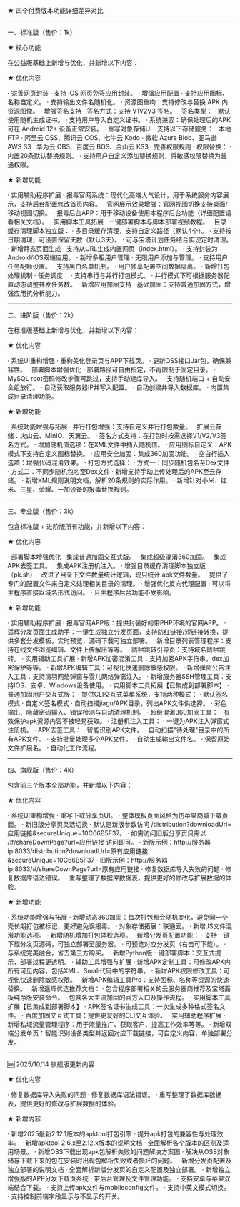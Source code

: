 ★ 四个付费版本功能详细差异对比

---

一、标准版（售价：1k）

★ 核心功能

在公益版基础上新增与优化，并新增以下内容：

★ 优化内容

· 完善网页封装
  · 支持 iOS 网页免签应用封装。
· 增强应用配置
  · 支持应用图标、名称自定义。
  · 支持输出文件名随机化。
  · 资源图重构：支持修改与替换 APK 内资源图像。
· 增强签名支持
  · 签名方式：支持 V1V2V3 签名。
  · 签名类型：
    · 默认使用随机生成证书。
    · 支持用户导入自定义证书。
  · 系统兼容：确保处理后的APK可在 Android 12+ 设备正常安装。
· 重写对象存储UI
  · 支持以下存储服务：
    · 本地FTP
    · 阿里云 OSS、腾讯云 COS、七牛云 Kodo
    · 微软 Azure Blob、亚马逊 AWS S3
    · 华为云 OBS、百度云 BOS、金山云 KS3
· 完善权限规则
  · 权限替换：
    · 内置20条默认替换规则。
    · 支持用户自定义添加替换规则，将敏感权限替换为普通权限。

★ 新增功能

· 实用辅助程序扩展
  · 报毒官网系统：现代化高端大气设计，用于系统服务内容展示，支持后台配置修改首页内容。
  · 官网展示效果增强：官网视图切换支持桌面/移动视图切换。
  · 报毒后台APP：用于移动设备使用本程序后台功能（详细配置请看相关文档）。
· 实用脚本工具拓展
  · 一键部署脚本与脚本部署视频教程。
  · 目录缓存清理脚本独立版：
    · 多目录缓存清理，支持自定义路径（默认4个）。
    · 支持按日期清理，可设置保留天数（默认3天）。
    · 可与宝塔计划任务结合实现定时清理。
· 新增静态页面生成
  · 支持从URL生成内置网页（index.html）。
  · 支持封装为Android/iOS双端应用。
· 新增多租用户管理
  · 无限用户添加与管理。
  · 支持用户任务配额设置。
  · 支持黑白名单机制。
  · 用户独享配置空间数据隔离。
· 新增打包处理机制
  · 任务调度：
    · 支持串行与并行打包模式。
    · 并行模式下可根据服务器配置动态调整并发任务数。
· 新增应用加固支持
  · 基础加固：支持普通加固方式，增强应用抗分析能力。

---

二、进阶版（售价：2k）

在标准版基础上新增与优化，并新增以下内容：

★ 优化内容

· 系统UI重构增强
  · 重构美化登录页与APP下载页。
  · 更新OSS接口Jar包，确保兼容性。
· 部署脚本增强优化
  · 部署路径可自由指定，不再限制于固定目录。
  · MySQL root密码修改步骤可跳过，支持手动建库导入。
  · 支持随机端口 + 自动安全组放行。
  · 自动获取服务器IP并写入配置。
  · 自动创建并导入数据库。
  · 内置集成目录清理功能。

★ 新增功能

· 系统功能增强与拓展
  · 并行打包增强：支持自定义并行打包数量。
  · 扩展云存储：火山云、MinIO、天翼云。
  · 签名方式支持：在打包时按需选择V1/V2/V3签名方式。
  · 增加随机值选项：在XML文件中插入随机值。
  · 应用图标自定义：APK模式下支持自定义图标替换。
  · 应用安全加固：集成360加固功能。
  · 空白行插入选项：增强代码混淆效果。
  · 打包方式选择：
    · 方式一：同步随机包名至Dex文件
    · 方式二：不同步随机包名至Dex文件
  · 新增支持手动上传处理后的APK至云存储。
  · 新增XML规则说明文档，解析20条规则的实际作用。
  · 新增针对小米、红米、三星、荣耀、一加设备的报毒替换规则。

---

三、专业版（售价：3k）

包含标准版 + 进阶版所有功能，并新增以下内容：

★ 优化内容

· 部署脚本增强优化
  · 集成普通加固交互式版。
  · 集成超级混淆360加固。
  · 集成APK去签工具。
  · 集成APK注册机注入。
· 增强目录缓存清理脚本独立版（pk.sh）
  · 改进了目录下文件数量统计逻辑，现只统计.apk文件数量。
  · 提供了专门的配置文件来自定义处理相关目录的清理。
· 增强优化反向代理配置
  · 可以将主程序直接以域名形式访问。
  · 且主程序后台功能不受影响。

★ 新增功能

· 实用辅助程序扩展
  · 报毒官网APP版：提供封装好的带PHP环境的官网APP。
  · 遥辉分发页面生成助手：一键生成独立分发页面，支持防红链接/短链接转换，提供多套分发模板，实时预览，源码下载可独立部署。
  · 新增目录列表管理程序：支持在线文件浏览编辑、文件上传解压等等。
  · 防哄跳转引导页：支持域名防哄跳转。
· 实用辅助工具扩展
  · 新增APK加密混淆工具：支持加密APK字符串，dex加密保护等等。
  · 新增APK编辑工具：可视化快速删除敏感权限。
  · 新增弹窗公告注入工具：支持清羽网络弹窗与雪儿网络弹窗注入。
  · 新增服务器SSH管理工具：支持IOS、安卓、Windows设备使用。
· 实用脚本工具拓展【已集成到部署脚本】
  · 普通加固用户交互式版：
    · 提供CLI交互式菜单系统，支持两种模式：
      · 默认签名模式
      · 自定义签名模式
    · 自动扫描jiagu/APK目录，列出APK文件供选择。
    · 彩色输出、隐藏密码输入、错误检测与自动清理机制。
  · 超级混淆360加固工具：
    · 有效保护apk资源内容不被轻易获取。
  · 注册机注入工具：
    · 一键为APK注入弹窗式注册机。
  · APK去签工具：
    · 智能识别APK文件。
    · 自动扫描"待处理"目录中的所有APK文件。
    · 支持批量处理多个APK文件。
    · 自动生成输出文件名。
    · 保留原始文件扩展名。
    · 自动化工作流程。

---

四、旗舰版（售价：4k）

包含前三个版本全部功能，并新增以下内容：

★ 优化内容

· 系统UI重构增强
  · 重写下载分享页UI。
  · 整体模板页面风格为仿苹果商城下载页面。
· 新旧版分享页灵活切换
  · 默认是新版参数访问 /distribution?downloadUrl=应用链接&secureUnique=10C66B5F37。
  · 如需访问旧版分享页只需以 /#/shareDownPage?url=应用链接 访问即可。
  · 新版示例：http://服务器ip:8033/distribution?downloadUrl=原有应用链接&secureUnique=10C66B5F37
  · 旧版示例：http://服务器ip:8033/#/shareDownPage?url=原有应用链接
· 修复数据库导入失败的问题
  · 修复数据库语法错误。
  · 重写整理了数据库数据表，提供更好的修改与扩展数据的体验。

★ 新增功能

· 系统功能增强与拓展
  · 新增动态360加固：每次打包都会随机变化，避免同一个壳长期打包被标记，更好避免误报毒。
  · 对象存储拓展：联通云。
  · 新增JS文件混淆功能选项。
  · 新增随机增加打包体积选项。
  · 新增分发页配置功能：
    · 支持一键下载分发页源码，可独立部署至服务器。
    · 可预览对应分发页（右击可下载）。
    · 与系统完美融合，省去第三方购买。
  · 新增Python版一键部署脚本：交互式提示，部署过程更透明。
· 辅助工具增强与扩展
  · 新增APK定制工具：可修改APK内所有可见内容，包括XML、Smali代码中的字符串。
  · 新增APK权限修改工具：可视化快速删除敏感权限。
  · 新增APK编辑工具Pro：支持图标、名称等资源的快速替换。
  · 新增遥辉优选推荐文档：
    · 包含程序部署相关的云服务器商推荐及宝塔面板纯净版安装命令。
    · 包含各大主流加固的官方入口及操作流程。
· 实用脚本工具扩展【已集成到部署脚本】
  · APK签名证书生成工具：一次生成多种格式签名文件。
  · 百度加固交互式工具：提供更友好的CLI交互体验。
· 实用辅助程序扩展
  · 新增私域流量管理程序：用于流量推广、获取客户、提高工作效率等等。
  · 新增双端分发单页：智能识别设备类型并返回对应下载链接，可自定义内容，单独部署分发。

---

🆕 2025/10/14 旗舰版更新内容

★ 优化内容

· 修复数据库导入失败的问题
  · 修复数据库语法错误。
  · 重写整理了数据库数据表，提供更好的修改与扩展数据的体验。

★ 新增内容

· 新增2025最新2.12.1版本的apktool打包引擎
  · 提升apk打包的兼容性与处理效率。
· 新增apktool 2.6.x至2.12.x版本的说明文档
  · 全面解析各个版本的区别及适用场景。
· 新增OSS下载出现apk包解析失败的问题解决方案图
  · 解决从OSS对象储存下载下来的包在安装时出现包解析失败或者损坏的问题。
· 新增分发页配置及独立部署的说明文档
  · 全面解析新版分发页的自定义配置及独立部署。
· 新增独立增强版的APP分发下载页系统
  · 带后台管理及文件管理功能。
  · 支持安卓与苹果双端结合下载。
  · 支持上传apk文件与mobileconfig文件。
  · 支持中英文模式切换。
  · 支持控制前端字段显示与不显示的开关。